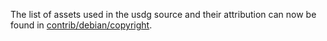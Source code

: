 The list of assets used in the usdg source and their attribution can now be found in [contrib/debian/copyright](../contrib/debian/copyright).

